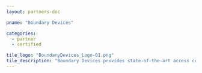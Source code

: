 ```yaml
---
layout: partners-doc

pname: "Boundary Devices"

categories: 
  - partner
  - certified

tile_logo: "BoundaryDevices_Logo-01.png"
tile_description: "Boundary Devices provides state-of-the-art access control solutions for suites and turnstiles.  Utilizing the latest multimedia technologies, our access control products bring a new level of sophistication which increases security and drives new sources of revenue."
---
```

